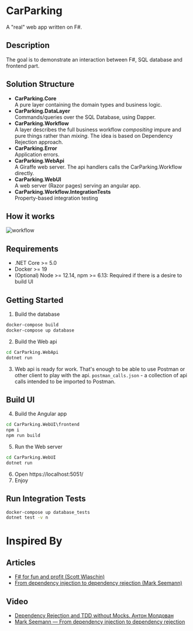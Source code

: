 # CarParking
A "real" web app written on F#.

## Description
The goal is to demonstrate an interaction between F#, SQL database and frontend part.

## Solution Structure
<ul>
<li><b>CarParking.Core</b></li>
A pure layer containing the domain types and business logic.
<li><b>CarParking.DataLayer</b></li>
Commands/queries over the SQL Database, using Dapper.
<li><b>CarParking.Workflow</b></li>
A layer describes the full business workflow <i>compositing</i> impure and pure things rather than <i>mixing</i>. The idea is based on Dependency Rejection approach.
<li><b>CarParking.Error</b></li>
Application errors.
<li><b>CarParking.WebApi</b></li>
A Giraffe web server. The api handlers calls the CarParking.Workflow directly.
<li><b>CarParking.WebUI</b></li>
A web server (Razor pages) serving an angular app.
<li><b>CarParking.Workflow.IntegrationTests</b></li>
Property-based integration testing
</ul>

## How it works
![workflow](docs/workflow.png "Workflow")

## Requirements
- .NET Core >= 5.0
- Docker >= 19
- (Optional) Node >= 12.14, npm >= 6.13: Required if there is a desire to build UI

## Getting Started
1. Build the database
```cmd
docker-compose build
docker-compose up database
```
2. Build the Web api
```cmd
cd CarParking.WebApi
dotnet run
```
3. Web api is ready for work. That's enough to be able to use Postman or other client to play with the api. `postman_calls.json` - a collection of api calls intended to be imported to Postman.

## Build UI
4. Build the Angular app
```cmd
cd CarParking.WebUI\frontend
npm i
npm run build
```
5. Run the Web server
```cmd
cd CarParking.WebUI
dotnet run
```
6. Open https://localhost:5051/
7. Enjoy

## Run Integration Tests
```cmd
docker-compose up database_tests
dotnet test -v n
```

# Inspired By
## Articles
<ul>
<li>
<a href="https://fsharpforfunandprofit.com/">F# for fun and profit (Scott Wlaschin)</a></li>
<li>
<a href="https://blog.ploeh.dk/2017/01/27/from-dependency-injection-to-dependency-rejection/">From dependency injection to dependency rejection (Mark Seemann)</a></li>
</ul>

## Video
<ul>
<li>
<a href="https://www.youtube.com/watch?v=9zpG_hJsrL8">Dependency Rejection and TDD without Mocks. Антон Молдован</a></li>
<li>
<a href="https://www.youtube.com/watch?v=xG5qP5AWQws">Mark Seemann — From dependency injection to dependency rejection</a></li>
</ul>


